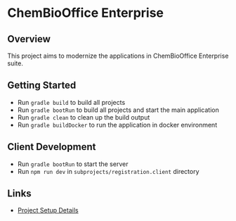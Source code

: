 # ChemBioOffice Enterprise

## Overview
This project aims to modernize the applications in ChemBioOffice Enterprise suite.

## Getting Started
  * Run `gradle build` to build all projects
  * Run `gradle bootRun` to build all projects and start the main application
  * Run `gradle clean` to clean up the build output
  * Run `gradle buildDocker` to run the application in docker environment
  
## Client Development
  * Run `gradle bootRun` to start the server
  * Run `npm run dev` in `subprojects/registration.client` directory

## Links
  * [Project Setup Details](docs/project-setup.md)